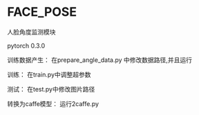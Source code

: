 # FACE_POSE
人脸角度监测模块

pytorch 0.3.0

训练数据产生：
在prepare_angle_data.py 中修改数据路径,并且运行

训练：
在train.py中调整超参数

测试：
在test.py中修改图片路径

转换为caffe模型：
运行2caffe.py

